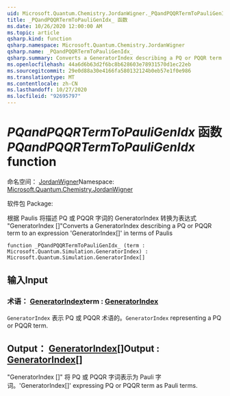 ```yaml
---
uid: Microsoft.Quantum.Chemistry.JordanWigner._PQandPQQRTermToPauliGenIdx_
title: _PQandPQQRTermToPauliGenIdx_ 函数
ms.date: 10/26/2020 12:00:00 AM
ms.topic: article
qsharp.kind: function
qsharp.namespace: Microsoft.Quantum.Chemistry.JordanWigner
qsharp.name: _PQandPQQRTermToPauliGenIdx_
qsharp.summary: Converts a GeneratorIndex describing a PQ or PQQR term to an expression 'GeneratorIndex[]' in terms of Paulis
ms.openlocfilehash: 44a6d6b63d2f6bc8b628603e78931570d1ec22eb
ms.sourcegitcommit: 29e0d88a30e4166fa580132124b0eb57e1f0e986
ms.translationtype: MT
ms.contentlocale: zh-CN
ms.lasthandoff: 10/27/2020
ms.locfileid: "92695797"
---
```

# <a name="_pqandpqqrtermtopauligenidx_-function"></a><span data-ttu-id="9981b-102">_PQandPQQRTermToPauliGenIdx_ 函数</span><span class="sxs-lookup"><span data-stu-id="9981b-102">_PQandPQQRTermToPauliGenIdx_ function</span></span>

<span data-ttu-id="9981b-103">命名空间： [JordanWigner](xref:Microsoft.Quantum.Chemistry.JordanWigner)</span><span class="sxs-lookup"><span data-stu-id="9981b-103">Namespace: [Microsoft.Quantum.Chemistry.JordanWigner](xref:Microsoft.Quantum.Chemistry.JordanWigner)</span></span>

<span data-ttu-id="9981b-104">软件包 [](https://nuget.org/packages/)</span><span class="sxs-lookup"><span data-stu-id="9981b-104">Package: [](https://nuget.org/packages/)</span></span>


<span data-ttu-id="9981b-105">根据 Paulis 将描述 PQ 或 PQQR 字词的 GeneratorIndex 转换为表达式 "GeneratorIndex []"</span><span class="sxs-lookup"><span data-stu-id="9981b-105">Converts a GeneratorIndex describing a PQ or PQQR term to an expression 'GeneratorIndex[]' in terms of Paulis</span></span>

```qsharp
function _PQandPQQRTermToPauliGenIdx_ (term : Microsoft.Quantum.Simulation.GeneratorIndex) : Microsoft.Quantum.Simulation.GeneratorIndex[]
```


## <a name="input"></a><span data-ttu-id="9981b-106">输入</span><span class="sxs-lookup"><span data-stu-id="9981b-106">Input</span></span>

### <a name="term--generatorindex"></a><span data-ttu-id="9981b-107">术语： [GeneratorIndex](xref:Microsoft.Quantum.Simulation.GeneratorIndex)</span><span class="sxs-lookup"><span data-stu-id="9981b-107">term : [GeneratorIndex](xref:Microsoft.Quantum.Simulation.GeneratorIndex)</span></span>

<span data-ttu-id="9981b-108">`GeneratorIndex` 表示 PQ 或 PQQR 术语的。</span><span class="sxs-lookup"><span data-stu-id="9981b-108">`GeneratorIndex` representing a PQ or PQQR term.</span></span>



## <a name="output--generatorindex"></a><span data-ttu-id="9981b-109">Output： [GeneratorIndex](xref:Microsoft.Quantum.Simulation.GeneratorIndex)[]</span><span class="sxs-lookup"><span data-stu-id="9981b-109">Output : [GeneratorIndex](xref:Microsoft.Quantum.Simulation.GeneratorIndex)[]</span></span>

<span data-ttu-id="9981b-110">"GeneratorIndex []" 将 PQ 或 PQQR 字词表示为 Pauli 字词。</span><span class="sxs-lookup"><span data-stu-id="9981b-110">'GeneratorIndex[]' expressing PQ or PQQR term as Pauli terms.</span></span>